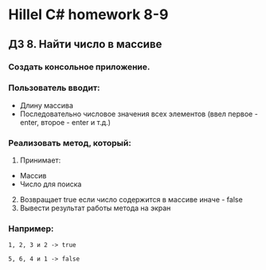 # Hillel C# homework 8-9

## **ДЗ 8. Найти число в массиве**

### **Создать консольное приложение.**
### **Пользователь вводит:**
- Длину массива
- Последовательно числовое значения всех элементов (ввел первое - enter, второе - enter и т.д.)

### **Реализовать метод, который:**
1) Принимает:  
  - Массив
  - Число для поиска
2) Возвращает true если число содержится в массиве иначе - false  
3) Вывести результат работы метода на экран  

### **Например:**
```
1, 2, 3 и 2 -> true

5, 6, 4 и 1 -> false
```

